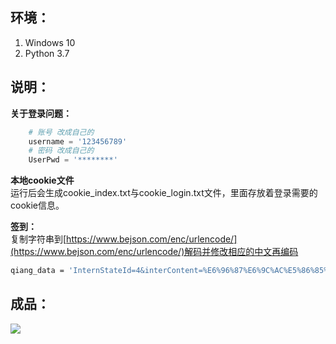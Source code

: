 ## 环境：

 1. Windows 10 
 2. Python 3.7

## 说明：
**关于登录问题：**<br>
```python
    # 账号 改成自己的
    username = '123456789'
    # 密码 改成自己的
    UserPwd = '********'
```
**本地cookie文件**<br>
运行后会生成cookie_index.txt与cookie_login.txt文件，里面存放着登录需要的cookie信息。

**签到：**<br>
复制字符串到[https://www.bejson.com/enc/urlencode/](https://www.bejson.com/enc/urlencode/)解码并修改相应的中文再编码
```bash
qiang_data = 'InternStateId=4&interContent=%E6%96%87%E6%9C%AC%E5%86%85%E5%AE%B9&logImg=&posAddress=%E5%9C%B0%E5%9D%80&posLong=%E7%BB%8F%E7%BA%AC%E5%BA%A6&posLati=%E7%BB%8F%E7%BA%AC%E5%BA%A6&locationType=1&ArticleId=0'
```

## 成品：
<p><img src="https://img-blog.csdnimg.cn/20200702213621430.png" /></p>
